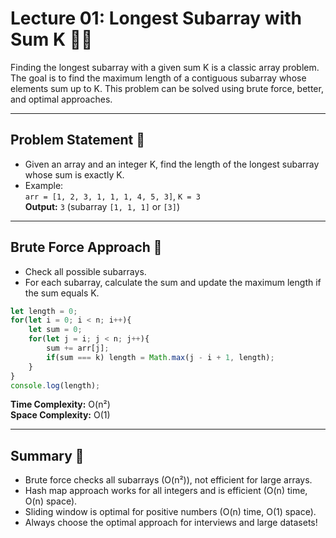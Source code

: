 # Lecture 01: Longest Subarray with Sum K 🧮➕

Finding the longest subarray with a given sum K is a classic array problem. The goal is to find the maximum length of a contiguous subarray whose elements sum up to K. This problem can be solved using brute force, better, and optimal approaches.

---

## Problem Statement 🤔

- Given an array and an integer K, find the length of the longest subarray whose sum is exactly K.
- Example:  
  `arr = [1, 2, 3, 1, 1, 1, 4, 5, 3]`, `K = 3`  
  **Output:** `3` (subarray `[1, 1, 1]` or `[3]`)

---

## Brute Force Approach 🐢

- Check all possible subarrays.
- For each subarray, calculate the sum and update the maximum length if the sum equals K.

```javascript
let length = 0;
for(let i = 0; i < n; i++){
    let sum = 0;
    for(let j = i; j < n; j++){
        sum += arr[j];
        if(sum === k) length = Math.max(j - i + 1, length);
    }
}
console.log(length);
```
**Time Complexity:** O(n²)  
**Space Complexity:** O(1)

---


## Summary 🎉

- Brute force checks all subarrays (O(n²)), not efficient for large arrays.
- Hash map approach works for all integers and is efficient (O(n) time, O(n) space).
- Sliding window is optimal for positive numbers (O(n) time, O(1) space).
- Always choose the optimal approach for interviews and large datasets!